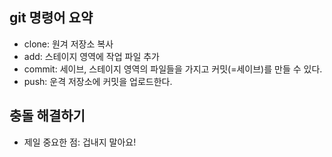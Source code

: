 ## git 명령어 요약

- clone: 원겨 저장소 복사
- add: 스테이지 영역에 작업 파일 추가
- commit: 세이브, 스테이지 영역의 파일들을 가지고 커밋(=세이브)를 만들 수 있다.
- push: 운격 저장소에 커밋을 업로드한다.

## 충돌 해결하기

- 제일 중요한 점: 겁내지 말아요!
